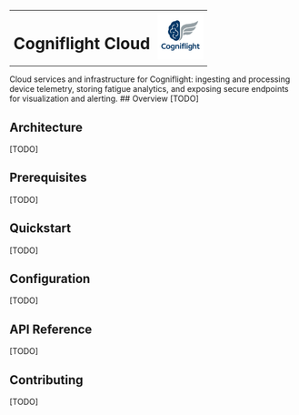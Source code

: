 <table width="100%" border="0" cellpadding="0" cellspacing="0">
  <tr>
    <td align="left"><h1>Cogniflight Cloud</h1></td>
    <td align="right"><img src="cogniflight-logo.png" alt="Cogniflight Logo" width="80" /></td>
  </tr>
</table>
Cloud services and infrastructure for Cogniflight: ingesting and processing device telemetry, storing fatigue analytics, and exposing secure endpoints for visualization and alerting.
## Overview
[TODO]

## Architecture
[TODO]

## Prerequisites
[TODO]

## Quickstart
[TODO]

## Configuration
[TODO]

## API Reference
[TODO]

## Contributing
[TODO]
